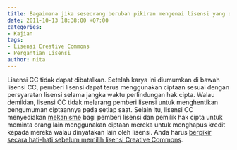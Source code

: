 ```yaml
---
title: Bagaimana jika seseorang berubah pikiran mengenai lisensi yang digunakan?
date: 2011-10-13 18:38:00 +07:00
categories:
- Kajian
tags:
- Lisensi Creative Commons
- Pergantian Lisensi
author: nita
---
```


Lisensi CC tidak dapat dibatalkan. Setelah karya ini diumumkan di bawah lisensi CC, pemberi lisensi dapat terus menggunakan ciptaan sesuai dengan persyaratan lisensi selama jangka waktu perlindungan hak cipta. Walau demikian, lisensi CC tidak melarang pemberi lisensi untuk menghentikan pengumuman ciptaannya pada setiap saat. Selain itu, lisensi CC menyediakan [mekanisme](http://wiki.creativecommons.or.id/FAQ#Bagaimana_jika_saya_tidak_suka_cara_seseorang_menggunakan_ciptaan_berlisensi_Creative_Commons_saya.3F) bagi pemberi lisensi dan pemilik hak cipta untuk meminta orang lain menggunakan ciptaan mereka untuk menghapus kredit kepada mereka walau dinyatakan lain oleh lisensi. Anda harus [berpikir secara hati-hati sebelum memilih lisensi Creative Commons](http://wiki.creativecommons.org/Before_Licensing).
